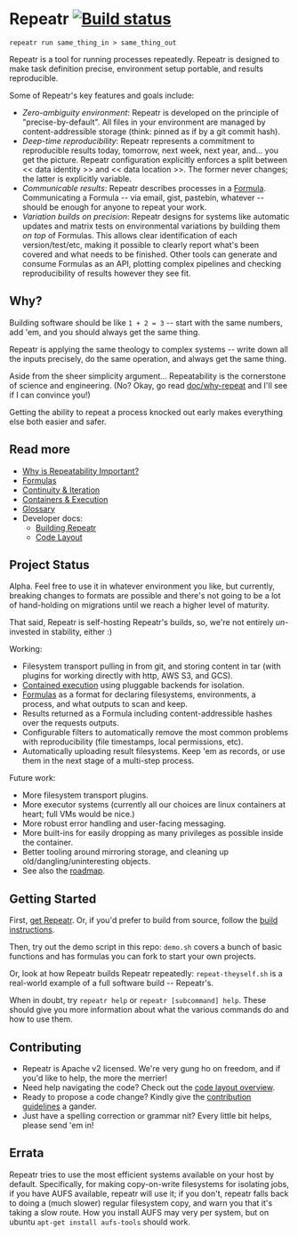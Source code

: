 # Repeatr [![Build status](https://img.shields.io/travis/polydawn/repeatr/master.svg?style=flat-square)](https://travis-ci.org/polydawn/repeatr)

```
repeatr run same_thing_in > same_thing_out
```

Repeatr is a tool for running processes repeatedly.  Repeatr is designed to make task definition precise, environment setup portable, and results reproducible.

Some of Repeatr's key features and goals include:

- *Zero-ambiguity environment*: Repeatr is developed on the principle of "precise-by-default".  All files in your environment are managed by content-addressible storage (think: pinned as if by a git commit hash).
- *Deep-time reproducibility*: Repeatr represents a commitment to reproducible results today, tomorrow, next week, next year, and... you get the picture.  Repeatr configuration explicitly enforces a split between << data identity >> and << data location >>.  The former never changes; the latter is explicitly variable.
- *Communicable results*: Repeatr describes processes in a [Formula](doc/formulas.md).  Communicating a Formula -- via email, gist, pastebin, whatever -- should be enough for anyone to repeat your work.
- *Variation builds on precision*: Repeatr designs for systems like automatic updates and matrix tests on environmental variations by building them *on top* of Formulas.  This allows clear identification of each version/test/etc, making it possible to clearly report what's been covered and what needs to be finished.  Other tools can generate and consume Formulas as an API, plotting complex pipelines and checking reproducibility of results however they see fit.



Why?
----

Building software should be like `1 + 2 = 3` -- start with the same numbers,
add 'em, and you should always get the same thing.

Repeatr is applying the same theology to complex systems -- write down all the
inputs precisely, do the same operation, and always get the same thing.

Aside from the sheer simplicity argument... Repeatability is the cornerstone of science and engineering.
(No?  Okay, go read [doc/why-repeat](doc/why-repeat.md) and I'll see if I can convince you!)

Getting the ability to repeat a process knocked out early makes everything else
both easier and safer.



Read more
---------

- [Why is Repeatability Important?](doc/why-repeat.md)
- [Formulas](doc/formulas.md)
- [Continuity & Iteration](doc/continuity.md)
- [Containers & Execution](doc/containers.md)
- [Glossary](doc/glossary.md)
- Developer docs:
  - [Building Repeatr](doc/dev/building-repeatr.md)
  - [Code Layout](doc/dev/code-layout.md)



Project Status
--------------

Alpha.  Feel free to use it in whatever environment you like, but currently,
breaking changes to formats are possible and there's not going to be a lot of
hand-holding on migrations until we reach a higher level of maturity.

That said, Repeatr is self-hosting Repeatr's builds, so, we're not entirely
*un*-invested in stability, either :)

Working:

- Filesystem transport pulling in from git, and storing content in tar (with plugins for working directly with http, AWS S3, and GCS).
- [Contained execution](doc/containers.md) using pluggable backends for isolation.
- [Formulas](doc/formulas.md) as a format for declaring filesystems, environments, a process, and what outputs to scan and keep.
- Results returned as a Formula including content-addressible hashes over the requests outputs.
- Configurable filters to automatically remove the most common problems with reproducibility (file timestamps, local permissions, etc).
- Automatically uploading result filesystems.  Keep 'em as records, or use them in the next stage of a multi-step process.

Future work:

- More filesystem transport plugins.
- More executor systems (currently all our choices are linux containers at heart; full VMs would be nice.)
- More robust error handling and user-facing messaging.
- More built-ins for easily dropping as many privileges as possible inside the container.
- Better tooling around mirroring storage, and cleaning up old/dangling/uninteresting objects.
- See also the [roadmap](ROADMAP.md).



Getting Started
---------------

First, [get Repeatr](http://repeatr.io/install).
Or, if you'd prefer to build from source, follow the [build instructions](doc/dev/building-repeatr.md).

Then, try out the demo script in this repo: `demo.sh` covers a bunch of basic functions
and has formulas you can fork to start your own projects.

Or, look at how Repeatr builds Repeatr repeatedly: `repeat-theyself.sh` is a real-world example
of a full software build -- Repeatr's.

When in doubt, try `repeatr help` or `repeatr [subcommand] help`.
These should give you more information about what the various commands do and how to use them.



Contributing
------------

- Repeatr is Apache v2 licensed.  We're very gung ho on freedom, and if you'd like to help, the more the merrier!
- Need help navigating the code?  Check out the [code layout overview](doc/dev/code-layout.md).
- Ready to propose a code change?  Kindly give the [contribution guidelines](CONTRIBUTING.md) a gander.
- Just have a spelling correction or grammar nit?  Every little bit helps, please send 'em in!



Errata
------

Repeatr tries to use the most efficient systems available on your host by default.
Specifically, for making copy-on-write filesystems for isolating jobs, if you have AUFS available,
repeatr will use it; if you don't, repeatr falls back to doing a (much slower) regular filesystem copy,
and warn you that it's taking a slow route.
How you install AUFS may very per system, but on ubuntu `apt-get install aufs-tools` should work.
